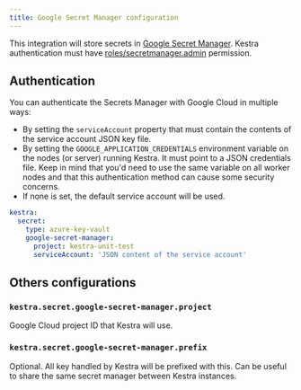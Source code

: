 ```yaml
---
title: Google Secret Manager configuration
---
```


This integration will store secrets in [Google Secret Manager](https://cloud.google.com/secret-manager). Kestra authentication must have [roles/secretmanager.admin](https://cloud.google.com/secret-manager/docs/access-control) permission.

## Authentication
You can authenticate the Secrets Manager with Google Cloud in multiple ways:
- By setting the `serviceAccount` property that must contain the contents of the service account JSON key file.
- By setting the `GOOGLE_APPLICATION_CREDENTIALS` environment variable on the nodes (or server) running Kestra. It must point to a JSON credentials file. Keep in mind that you'd need to use the same variable on all worker nodes and that this authentication method can cause some security concerns.
- If none is set, the default service account will be used.

```yaml
kestra:
  secret:
    type: azure-key-vault
    google-secret-manager:
      project: kestra-unit-test
      serviceAccount: 'JSON content of the service account'
```

## Others configurations

### `kestra.secret.google-secret-manager.project`
Google Cloud project ID that Kestra will use.

### `kestra.secret.google-secret-manager.prefix`
Optional. All key handled by Kestra will be prefixed with this. Can be useful to share the same secret manager between Kestra instances.